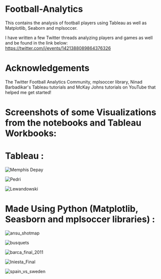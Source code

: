 # Football-Analytics

This contains the analysis of football players using  Tableau  as well as Matplotlib, Seaborn and mplsoccer.

I have written a few Twitter threads analyzing players and games as well and be found in the link below:
https://twitter.com/i/events/1421388089864376326

# Acknowledgements

The Twitter Football Analytics Community, mplsoccer library, Ninad Barbadikar's Tableau tutorials and McKay Johns tutorials on YouTube that helped me get started!

# Screenshots of some Visualizations from the notebooks and Tableau Workbooks:

# Tableau :
![Memphis Depay](https://user-images.githubusercontent.com/66258607/126436866-95826194-d067-44ae-8e54-ed483fe7dd78.png)



![Pedri](https://user-images.githubusercontent.com/66258607/126436986-99034ba0-550e-4eab-97ad-2e6b9fa95b21.png)







![Lewandowski](https://user-images.githubusercontent.com/66258607/126437252-8ac2cb05-c66c-425e-95b7-aca396edc48b.png)





# Made Using Python (Matplotlib, Seasborn and mplsoccer libraries) :
![ansu_shotmap](https://user-images.githubusercontent.com/66258607/132449987-01c5ab0d-c8b6-4459-a715-e9e8d7cdc9ad.png)




![busquets](https://user-images.githubusercontent.com/66258607/126437411-cadd586e-f0de-46da-a881-18b535300634.PNG)





![barca_final_2011](https://user-images.githubusercontent.com/66258607/126437500-6ce5aca0-f631-49a6-b305-6ed8045d2f82.PNG)





![Iniesta_Final](https://user-images.githubusercontent.com/66258607/126437555-e031c9e7-c1dd-454a-8aaf-2a1c75b747b8.png)



![spain_vs_sweden](https://user-images.githubusercontent.com/66258607/132450592-23e9087c-7037-4906-b24f-2fe3ddc80430.png)
